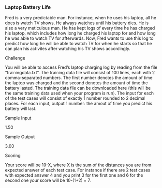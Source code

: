 ### Laptop Battery Life

Fred is a very predictable man. For instance, when he uses his laptop, all he does is watch TV shows. He always watches until his battery dies. He is also a very meticulous man. He has kept logs of every time he has charged his laptop, which includes how long he charged his laptop for and how long he was able to watch TV for afterwards. Now, Fred wants to use this log to predict how long he will be able to watch TV for when he starts so that he can plan his activites after watching his TV shows accordingly.

Challenge

You will be able to access Fred’s laptop charging log by reading from the file “trainingdata.txt”. The training data file will consist of 100 lines, each with 2 comma-separated numbers. The first number denotes the amount of time the laptop was charged and the second denotes the amount of time the battery lasted. The training data file can be downloaded here (this will be the same training data used when your program is run). The input for each of the test cases will consist of exactly 1 number rounded to 2 decimal places. For each input, output 1 number: the amout of time you predict his battery will last.

Sample Input

1.50

Sample Output

3.00

Scoring

Your score will be 10-X, where X is the sum of the distances you are from expected answer of each test case. For instance if there are 2 test cases with expected answer 4 and you print 3 for the first one and 6 for the second one your score will be 10-(1+2) = 7.